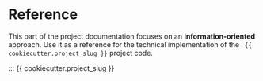 # Reference

This part of the project documentation focuses on
an **information-oriented** approach. Use it as a
reference for the technical implementation of the
` {{ cookiecutter.project_slug }}` project code.


::: {{ cookiecutter.project_slug }}
